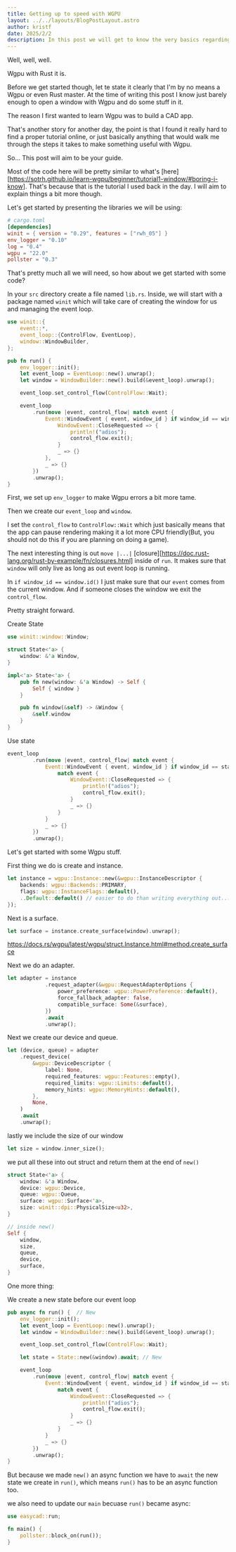 ```yaml
---
title: Getting up to speed with WGPU
layout: ../../layouts/BlogPostLayout.astro
author: kristf
date: 2025/2/2
description: In this post we will get to know the very basics regarding wgpu with Rust. We will mainly focus on the base setup and opening a window.
---
```


Well, well, well.

Wgpu with Rust it is.

Before we get started though, let te state it clearly that I'm by no means a Wgpu or even Rust master. At the time of writing this post I know just barely enough to open a window with Wgpu and do some stuff in it.

The reason I first wanted to learn Wgpu was to build a CAD app.

That's another story for another day, the point is that I found it really hard to find a proper tutorial online, or just basically anything that would walk me through the steps it takes to make something useful with Wgpu.

So... This post will aim to be your guide.

Most of the code here will be pretty similar to what's [here][https://sotrh.github.io/learn-wgpu/beginner/tutorial1-window/#boring-i-know]. That's because that is the tutorial I used back in the day. I will aim to explain things a bit more though.

Let's get started by presenting the libraries we will be using:

```toml
# cargo.toml
[dependencies]
winit = { version = "0.29", features = ["rwh_05"] }
env_logger = "0.10"
log = "0.4"
wgpu = "22.0"
pollster = "0.3"
```

That's pretty much all we will need, so how about we get started with some code?

In your `src` directory create a file named `lib.rs`. Inside, we will start with a package named `winit` which will take care of creating the window for us and managing the event loop.

```rust
use winit::{
    event::*,
    event_loop::{ControlFlow, EventLoop},
    window::WindowBuilder,
};

pub fn run() {
    env_logger::init();
    let event_loop = EventLoop::new().unwrap();
    let window = WindowBuilder::new().build(&event_loop).unwrap();

    event_loop.set_control_flow(ControlFlow::Wait);

    event_loop
        .run(move |event, control_flow| match event {
            Event::WindowEvent { event, window_id } if window_id == window.id() => match event {
                WindowEvent::CloseRequested => {
                    println!("adios");
                    control_flow.exit();
                }
                _ => {}
            },
            _ => {}
        })
        .unwrap();
}
```

First, we set up `env_logger` to make Wgpu errors a bit more tame.

Then we create our `event_loop` and `window`.

I set the `control_flow` to `ControlFlow::Wait` which just basically means that the app can pause rendering making it a lot more CPU friendly(But, you should not do this if you are planning on doing a game).

The next interesting thing is out `move |...|` [closure][https://doc.rust-lang.org/rust-by-example/fn/closures.html] inside of `run`. It makes sure that `window` will only live as long as out event loop is running.

In `if window_id == window.id()` I just make sure that our `event` comes from the current window. And if someone closes the window we exit the `control_flow`.

Pretty straight forward.

Create State

```rust
use winit::window::Window;

struct State<'a> {
    window: &'a Window,
}

impl<'a> State<'a> {
    pub fn new(window: &'a Window) -> Self {
        Self { window }
    }

    pub fn window(&self) -> &Window {
        &self.window
    }
}
```

Use state

```rust
event_loop
        .run(move |event, control_flow| match event {
            Event::WindowEvent { event, window_id } if window_id == state.window().id() => {      // NEW
                match event {
                    WindowEvent::CloseRequested => {
                        println!("adios");
                        control_flow.exit();
                    }
                    _ => {}
                }
            }
            _ => {}
        })
        .unwrap();

```

Let's get started with some Wgpu stuff.

First thing we do is create and instance.

```rust
let instance = wgpu::Instance::new(&wgpu::InstanceDescriptor {
    backends: wgpu::Backends::PRIMARY,
    flags: wgpu::InstanceFlags::default(),
    ..Default::default() // easier to do than writing everything out...
});
```

Next is a surface.

```rust
let surface = instance.create_surface(window).unwrap();
```

https://docs.rs/wgpu/latest/wgpu/struct.Instance.html#method.create_surface

Next we do an adapter.

```rust
let adapter = instance
            .request_adapter(&wgpu::RequestAdapterOptions {
                power_preference: wgpu::PowerPreference::default(),
                force_fallback_adapter: false,
                compatible_surface: Some(&surface),
            })
            .await
            .unwrap();
```

Next we create our device and queue.

```rust
let (device, queue) = adapter
    .request_device(
        &wgpu::DeviceDescriptor {
            label: None,
            required_features: wgpu::Features::empty(),
            required_limits: wgpu::Limits::default(),
            memory_hints: wgpu::MemoryHints::default(),
        },
        None,
    )
    .await
    .unwrap();
```

lastly we include the size of our window

```rust
let size = window.inner_size();
```

we put all these into out struct and return them at the end of `new()`

```rust
struct State<'a> {
    window: &'a Window,
    device: wgpu::Device,
    queue: wgpu::Queue,
    surface: wgpu::Surface<'a>,
    size: winit::dpi::PhysicalSize<u32>,
}

// inside new()
Self {
	window,
	size,
	queue,
	device,
	surface,
}
```

One more thing:

We create a new state before our event loop

```rust
pub async fn run() {  // New
    env_logger::init();
    let event_loop = EventLoop::new().unwrap();
    let window = WindowBuilder::new().build(&event_loop).unwrap();

    event_loop.set_control_flow(ControlFlow::Wait);

    let state = State::new(&window).await; // New

    event_loop
        .run(move |event, control_flow| match event {
            Event::WindowEvent { event, window_id } if window_id == state.window().id() => {
                match event {
                    WindowEvent::CloseRequested => {
                        println!("adios");
                        control_flow.exit();
                    }
                    _ => {}
                }
            }
            _ => {}
        })
        .unwrap();
}
```

But because we made `new()` an async function we have to `await` the new state we create in `run()`, which means `run()` has to be an async function too.

we also need to update our `main` becuase `run()` became async:

```rust
use easycad::run;

fn main() {
    pollster::block_on(run());
}
```
